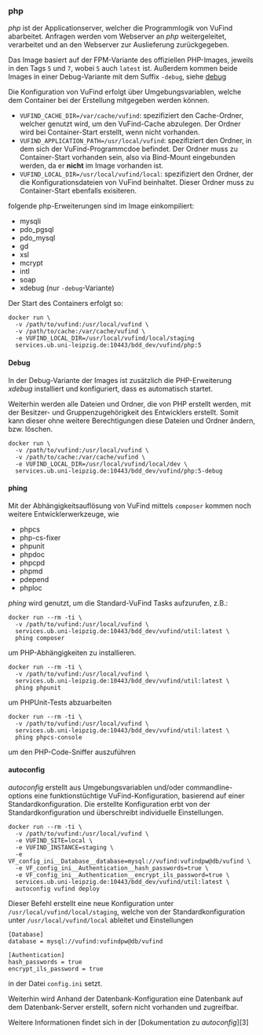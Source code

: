 ### php

*php* ist der Applicationserver, welcher die Programmlogik von VuFind abarbeitet. Anfragen werden
vom Webserver an *php* weitergeleitet, verarbeitet und an den Webserver zur Auslieferung zurückgegeben.

Das Image basiert auf der FPM-Variante des offiziellen PHP-Images, jeweils in den Tags `5` und `7`,
wobei `5` auch `latest` ist. Außerdem kommen beide Images in einer Debug-Variante mit dem Suffix
`-debug`, siehe [debug](#debug)

Die Konfiguration von VuFind erfolgt über Umgebungsvariablen, welche dem Container bei der
Erstellung mitgegeben werden können.

* `VUFIND_CACHE_DIR=/var/cache/vufind`: spezifiziert den Cache-Ordner, welcher genutzt wird, um
den VuFind-Cache abzulegen. Der Ordner wird bei Container-Start erstellt, wenn nicht vorhanden.
* `VUFIND_APPLICATION_PATH=/usr/local/vufind`: spezifiziert den Ordner, in dem sich der VuFind-Programmcdoe befindet. Der Ordner muss zu Container-Start vorhanden sein, also via Bind-Mount eingebunden werden, da er **nicht** im Image vorhanden ist.
* `VUFIND_LOCAL_DIR=/usr/local/vufind/local`: spezifiziert den Ordner, der die Konfigurationsdateien
von VuFind beinhaltet. Dieser Ordner muss zu Container-Start ebenfalls exisiteren.

folgende php-Erweiterungen sind im Image einkompiliert:

* mysqli
* pdo_pgsql
* pdo_mysql
* gd
* xsl
* mcrypt
* intl
* soap
* xdebug (nur `-debug`-Variante)

Der Start des Containers erfolgt so:

    docker run \
      -v /path/to/vufind:/usr/local/vufind \
      -v /path/to/cache:/var/cache/vufind \
      -e VUFIND_LOCAL_DIR=/usr/local/vufind/local/staging
      services.ub.uni-leipzig.de:10443/bdd_dev/vufind/php:5

#### Debug

In der Debug-Variante der Images ist zusätzlich die PHP-Erweiterung *xdebug* installiert und konfiguriert, dass es automatisch startet.

Weiterhin werden alle Dateien und Ordner, die von PHP erstellt werden, mit der Besitzer- und
Gruppenzugehörigkeit des Entwicklers erstellt. Somit kann dieser ohne weitere Berechtigungen diese
Dateien und Ordner ändern, bzw. löschen.

    docker run \
      -v /path/to/vufind:/usr/local/vufind \
      -v /path/to/cache:/var/cache/vufind \
      -e VUFIND_LOCAL_DIR=/usr/local/vufind/local/dev \
      services.ub.uni-leipzig.de:10443/bdd_dev/vufind/php:5-debug


#### phing

Mit der Abhängigkeitsauflösung von VuFind mittels `composer` kommen noch weitere Entwicklerwerkzeuge,
wie

* phpcs
* php-cs-fixer
* phpunit
* phpdoc
* phpcpd
* phpmd
* pdepend
* phploc

*phing* wird genutzt, um die Standard-VuFind Tasks aufzurufen, z.B.:

    docker run --rm -ti \
      -v /path/to/vufind:/usr/local/vufind \
      services.ub.uni-leipzig.de:10443/bdd_dev/vufind/util:latest \
      phing composer

um PHP-Abhängigkeiten zu installieren.

    docker run --rm -ti \
      -v /path/to/vufind:/usr/local/vufind \
      services.ub.uni-leipzig.de:10443/bdd_dev/vufind/util:latest \
      phing phpunit

um PHPUnit-Tests abzuarbeiten

    docker run --rm -ti \
      -v /path/to/vufind:/usr/local/vufind \
      services.ub.uni-leipzig.de:10443/bdd_dev/vufind/util:latest \
      phing phpcs-console

um den PHP-Code-Sniffer auszuführen

#### autoconfig

*autoconfig* erstellt aus Umgebungsvariablen und/oder commandline-options eine funktionstüchtige
VuFind-Konfiguration, basierend auf einer Standardkonfiguration. Die erstellte Konfiguration erbt
von der Standardkonfiguration und überschreibt individuelle Einstellungen.

    docker run --rm -ti \
      -v /path/to/vufind:/usr/local/vufind \
      -e VUFIND_SITE=local \
      -e VUFIND_INSTANCE=staging \
      -e VF_config_ini__Database__database=mysql://vufind:vufindpw@db/vufind \
      -e VF_config_ini__Authentication__hash_passwords=true \
      -e VF_config_ini__Authentication__encrypt_ils_password=true \
      services.ub.uni-leipzig.de:10443/bdd_dev/vufind/util:latest \
      autoconfig vufind deploy

Dieser Befehl erstellt eine neue Konfiguration unter `/usr/local/vufind/local/staging`, welche von
der Standardkonfiguration unter `/usr/local/vufind/local` ableitet und Einstellungen

    [Database]
    database = mysql://vufind:vufindpw@db/vufind

    [Authentication]
    hash_passwords = true
    encrypt_ils_password = true

in der Datei `config.ini` setzt.

Weiterhin wird Anhand der Datenbank-Konfiguration eine Datenbank auf dem Datenbank-Server erstellt,
sofern nicht vorhanden und zugreifbar.

Weitere Informationen findet sich in der [Dokumentation zu *autoconfig*][3]
